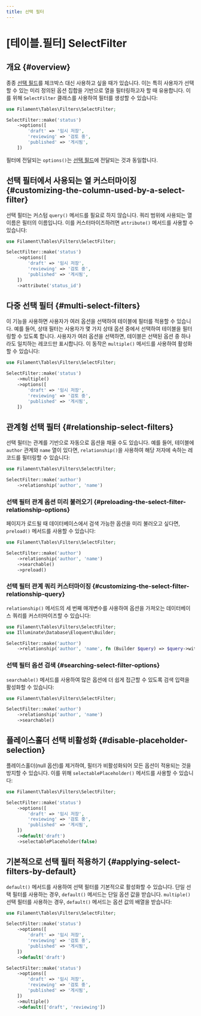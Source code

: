 ```yaml
---
title: 선택 필터
---
```

# [테이블.필터] SelectFilter


## 개요 {#overview}

종종 [선택 필드](../../forms/fields/select)를 체크박스 대신 사용하고 싶을 때가 있습니다. 이는 특히 사용자가 선택할 수 있는 미리 정의된 옵션 집합을 기반으로 열을 필터링하고자 할 때 유용합니다. 이를 위해 `SelectFilter` 클래스를 사용하여 필터를 생성할 수 있습니다:

```php
use Filament\Tables\Filters\SelectFilter;

SelectFilter::make('status')
    ->options([
        'draft' => '임시 저장',
        'reviewing' => '검토 중',
        'published' => '게시됨',
    ])
```

필터에 전달되는 `options()`는 [선택 필드](../../forms/fields/select)에 전달되는 것과 동일합니다.

## 선택 필터에서 사용되는 열 커스터마이징 {#customizing-the-column-used-by-a-select-filter}

선택 필터는 커스텀 `query()` 메서드를 필요로 하지 않습니다. 쿼리 범위에 사용되는 열 이름은 필터의 이름입니다. 이를 커스터마이즈하려면 `attribute()` 메서드를 사용할 수 있습니다:

```php
use Filament\Tables\Filters\SelectFilter;

SelectFilter::make('status')
    ->options([
        'draft' => '임시 저장',
        'reviewing' => '검토 중',
        'published' => '게시됨',
    ])
    ->attribute('status_id')
```

## 다중 선택 필터 {#multi-select-filters}

이 기능을 사용하면 사용자가 여러 옵션을 선택하여 테이블에 필터를 적용할 수 있습니다. 예를 들어, 상태 필터는 사용자가 몇 가지 상태 옵션 중에서 선택하여 테이블을 필터링할 수 있도록 합니다. 사용자가 여러 옵션을 선택하면, 테이블은 선택된 옵션 중 하나라도 일치하는 레코드만 표시합니다. 이 동작은 `multiple()` 메서드를 사용하여 활성화할 수 있습니다:

```php
use Filament\Tables\Filters\SelectFilter;

SelectFilter::make('status')
    ->multiple()
    ->options([
        'draft' => '임시 저장',
        'reviewing' => '검토 중',
        'published' => '게시됨',
    ])
```

## 관계형 선택 필터 {#relationship-select-filters}

선택 필터는 관계를 기반으로 자동으로 옵션을 채울 수도 있습니다. 예를 들어, 테이블에 `author` 관계와 `name` 열이 있다면, `relationship()`을 사용하여 해당 저자에 속하는 레코드를 필터링할 수 있습니다:

```php
use Filament\Tables\Filters\SelectFilter;

SelectFilter::make('author')
    ->relationship('author', 'name')
```

### 선택 필터 관계 옵션 미리 불러오기 {#preloading-the-select-filter-relationship-options}

페이지가 로드될 때 데이터베이스에서 검색 가능한 옵션을 미리 불러오고 싶다면, `preload()` 메서드를 사용할 수 있습니다:

```php
use Filament\Tables\Filters\SelectFilter;

SelectFilter::make('author')
    ->relationship('author', 'name')
    ->searchable()
    ->preload()
```

### 선택 필터 관계 쿼리 커스터마이징 {#customizing-the-select-filter-relationship-query}

`relationship()` 메서드의 세 번째 매개변수를 사용하여 옵션을 가져오는 데이터베이스 쿼리를 커스터마이즈할 수 있습니다:

```php
use Filament\Tables\Filters\SelectFilter;
use Illuminate\Database\Eloquent\Builder;

SelectFilter::make('author')
    ->relationship('author', 'name', fn (Builder $query) => $query->withTrashed())
```

### 선택 필터 옵션 검색 {#searching-select-filter-options}

`searchable()` 메서드를 사용하여 많은 옵션에 더 쉽게 접근할 수 있도록 검색 입력을 활성화할 수 있습니다:

```php
use Filament\Tables\Filters\SelectFilter;

SelectFilter::make('author')
    ->relationship('author', 'name')
    ->searchable()
```

## 플레이스홀더 선택 비활성화 {#disable-placeholder-selection}

플레이스홀더(null 옵션)를 제거하여, 필터가 비활성화되어 모든 옵션이 적용되는 것을 방지할 수 있습니다. 이를 위해 `selectablePlaceholder()` 메서드를 사용할 수 있습니다:

```php
use Filament\Tables\Filters\SelectFilter;

SelectFilter::make('status')
    ->options([
        'draft' => '임시 저장',
        'reviewing' => '검토 중',
        'published' => '게시됨',
    ])
    ->default('draft')
    ->selectablePlaceholder(false)
```

## 기본적으로 선택 필터 적용하기 {#applying-select-filters-by-default}

`default()` 메서드를 사용하여 선택 필터를 기본적으로 활성화할 수 있습니다. 단일 선택 필터를 사용하는 경우, `default()` 메서드는 단일 옵션 값을 받습니다. `multiple()` 선택 필터를 사용하는 경우, `default()` 메서드는 옵션 값의 배열을 받습니다:

```php
use Filament\Tables\Filters\SelectFilter;

SelectFilter::make('status')
    ->options([
        'draft' => '임시 저장',
        'reviewing' => '검토 중',
        'published' => '게시됨',
    ])
    ->default('draft')

SelectFilter::make('status')
    ->options([
        'draft' => '임시 저장',
        'reviewing' => '검토 중',
        'published' => '게시됨',
    ])
    ->multiple()
    ->default(['draft', 'reviewing'])
```

